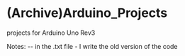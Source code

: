 # (Archive)Arduino_Projects
projects for Arduino Uno Rev3

Notes:
-- in the .txt file - I write the old version of the code
